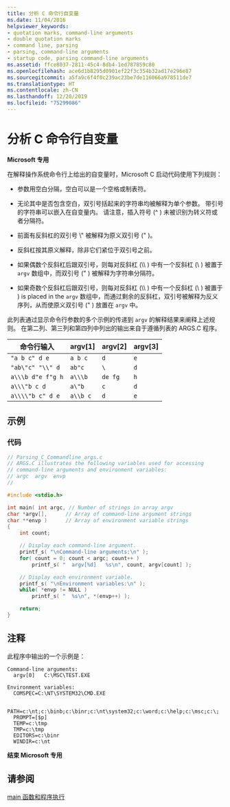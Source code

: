 ```yaml
---
title: 分析 C 命令行自变量
ms.date: 11/04/2016
helpviewer_keywords:
- quotation marks, command-line arguments
- double quotation marks
- command line, parsing
- parsing, command-line arguments
- startup code, parsing command-line arguments
ms.assetid: ffce8037-2811-45c4-8db4-1ed787859c80
ms.openlocfilehash: ace6d1b8295d0901ef22f3c354b32ad17e296e87
ms.sourcegitcommit: a5fa9c6f4f0c239ac23be7de116066a978511de7
ms.translationtype: HT
ms.contentlocale: zh-CN
ms.lasthandoff: 12/20/2019
ms.locfileid: "75299086"
---
```

# <a name="parsing-c-command-line-arguments"></a>分析 C 命令行自变量

**Microsoft 专用**

在解释操作系统命令行上给出的自变量时，Microsoft C 启动代码使用下列规则：

- 参数用空白分隔，空白可以是一个空格或制表符。

- 无论其中是否包含空白，双引号括起来的字符串均被解释为单个参数。 带引号的字符串可以嵌入在自变量内。 请注意，插入符号 (^  ) 未被识别为转义符或者分隔符。

- 前面有反斜杠的双引号 \\"  被解释为原义双引号 ("  )。

- 反斜杠按其原义解释，除非它们紧位于双引号之前。

- 如果偶数个反斜杠后跟双引号，则每对反斜杠 (\\\\  ) 中有一个反斜杠 (\\  ) 被置于 `argv` 数组中，而双引号 ("  ) 被解释为字符串分隔符。

- 如果奇数个反斜杠后跟双引号，则每对反斜杠 (\\\\  ) 中有一个反斜杠 (\\  ) 被置于 ) is placed in the `argv` 数组中，而通过剩余的反斜杠，双引号被解释为反义序列，从而使原义双引号 ("  ) 放置在 `argv` 中。

此列表通过显示命令行参数的多个示例的传递到 `argv` 的解释结果来阐释上述规则。 在第二列、第三列和第四列中列出的输出来自于遵循列表的 ARGS.C 程序。

|命令行输入|argv[1]|argv[2]|argv[3]|
|-------------------------|---------------|---------------|---------------|
|`"a b c" d e`|`a b c`|`d`|`e`|
|`"ab\"c" "\\" d`|`ab"c`|`\`|`d`|
|`a\\\b d"e f"g h`|`a\\\b`|`de fg`|`h`|
|`a\\\"b c d`|`a\"b`|`c`|`d`|
|`a\\\\"b c" d e`|`a\\b c`|`d`|`e`|

## <a name="example"></a>示例

### <a name="code"></a>代码

```c
// Parsing_C_Commandline_args.c
// ARGS.C illustrates the following variables used for accessing
// command-line arguments and environment variables:
// argc  argv  envp
//

#include <stdio.h>

int main( int argc, // Number of strings in array argv
char *argv[],      // Array of command-line argument strings
char **envp )      // Array of environment variable strings
{
    int count;

    // Display each command-line argument.
    printf_s( "\nCommand-line arguments:\n" );
    for( count = 0; count < argc; count++ )
        printf_s( "  argv[%d]   %s\n", count, argv[count] );

    // Display each environment variable.
    printf_s( "\nEnvironment variables:\n" );
    while( *envp != NULL )
        printf_s( "  %s\n", *(envp++) );

    return;
}
```

## <a name="comments"></a>注释

此程序中输出的一个示例是：

```
Command-line arguments:
  argv[0]   C:\MSC\TEST.EXE

Environment variables:
  COMSPEC=C:\NT\SYSTEM32\CMD.EXE

  PATH=c:\nt;c:\binb;c:\binr;c:\nt\system32;c:\word;c:\help;c:\msc;c:\;
  PROMPT=[$p]
  TEMP=c:\tmp
  TMP=c:\tmp
  EDITORS=c:\binr
  WINDIR=c:\nt
```

**结束 Microsoft 专用**

## <a name="see-also"></a>请参阅

[main 函数和程序执行](../c-language/main-function-and-program-execution.md)
